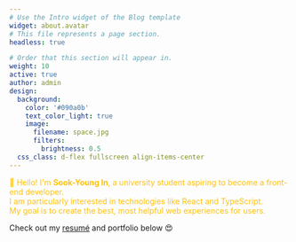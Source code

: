 ```yaml
---
# Use the Intro widget of the Blog template
widget: about.avatar
# This file represents a page section.
headless: true

# Order that this section will appear in.
weight: 10
active: true
author: admin
design:
  background:
    color: '#090a0b'
    text_color_light: true
    image:
      filename: space.jpg
      filters:
        brightness: 0.5
  css_class: d-flex fullscreen align-items-center
---
```


<p class="justify-text" style="color: #FFC107;">
👋 Hello! I'm <strong>Sook-Young In</strong>, a university student aspiring to become a front-end developer.<br>
I am particularly interested in technologies like React and TypeScript.<br>
My goal is to create the best, most helpful web experiences for users.
</p>

Check out my [resumé](/about/) and portfolio below 😍